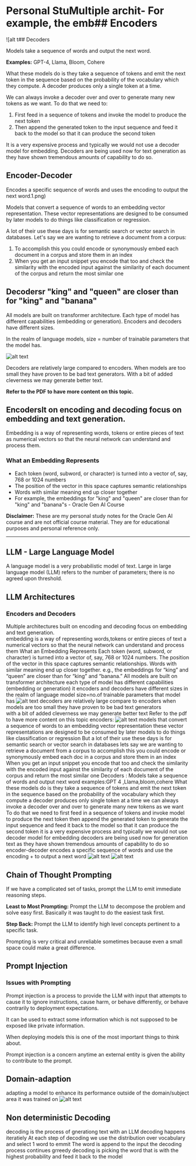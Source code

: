 # Personal StuMultiple archit- For example, the emb## Encoders

![alt t## Decoders

Models take a sequence of words and output the next word.

**Examples:** GPT-4, Llama, Bloom, Cohere

What these models do is they take a sequence of tokens and emit the next token in the sequence based on the probability of the vocabulary which they compute. A decoder produces only a single token at a time.

We can always invoke a decoder over and over to generate many new tokens as we want. To do that we need to:

1. First feed in a sequence of tokens and invoke the model to produce the next token
2. Then append the generated token to the input sequence and feed it back to the model so that it can produce the second token

It is a very expensive process and typically we would not use a decoder model for embedding. Decoders are being used now for text generation as they have shown tremendous amounts of capability to do so.

## Encoder-Decoder

Encodes a specific sequence of words and uses the encoding to output the next word.1.png)

Models that convert a sequence of words to an embedding vector representation. These vector representations are designed to be consumed by later models to do things like classification or regression.

A lot of their use these days is for semantic search or vector search in databases. Let's say we are wanting to retrieve a document from a corpus:

1. To accomplish this you could encode or synonymously embed each document in a corpus and store them in an index
2. When you get an input snippet you encode that too and check the similarity with the encoded input against the similarity of each document of the corpus and return the most similar one

## Decodersr "king" and "queen" are closer than for "king" and "banana"

All models are built on transformer architecture. Each type of model has different capabilities (embedding or generation). Encoders and decoders have different sizes.

In the realm of language models, size = number of trainable parameters that the model has.

![alt text](image.png)

Decoders are relatively large compared to encoders. When models are too small they have proven to be bad text generators. With a bit of added cleverness we may generate better text.

**Refer to the PDF to have more content on this topic.**

## Encoderslt on encoding and decoding focus on embedding and text generation.

Embedding is a way of representing words, tokens or entire pieces of text as numerical vectors so that the neural network can understand and process them.

### What an Embedding Represents

- Each token (word, subword, or character) is turned into a vector of, say, 768 or 1024 numbers
- The position of the vector in this space captures semantic relationships
- Words with similar meaning end up closer together
- For example, the embeddings for "king" and "queen" are closer than for "king" and "banana"s - Oracle Gen AI Course

**Disclaimer:** These are my personal study notes for the Oracle Gen AI course and are not official course material. They are for educational purposes and personal reference only.

---

## LLM - Large Language Model

A language model is a very probabilistic model of text. Large in large language model (LLM) refers to the number of parameters; there is no agreed upon threshold.

## LLM Architectures

### Encoders and Decoders

Multiple architectures built on encoding and decoding focus on embedding and text generation.  
embedding is a way of representing words,tokens or entire pieces of text a numerical vectors so that the neural network can understand and process them
What an Embedding Represents
Each token (word, subword, or character) is turned into a vector of, say, 768 or 1024 numbers.
The position of the vector in this space captures semantic relationships.
Words with similar meaning end up closer together.
e.g., the embeddings for “king” and “queen” are closer than for “king” and “banana.”
All models are built on transformer architecture 
each type of model has different capabilities (embedding or generation)
 it encoders and decoders have different sizes
in the realm of language model size=no.of trainable parameters that model has 
![alt text](image.png)
decoders are relatively large compare to encoders 
when models are too small they have proven to be bad text generators  
with a bit of added cleverness we may generate better text 
Refer to the pdf to have more content on this topic 
encoders:
![alt text](image-1.png)
models that convert a sequence of words to an embedding vector representation
these vector representations are designed to be consumed by later models to do things like classification or regression 
But a lot of their use these days is for semantic search or vector search in databases 
lets say we are wanting to retrieve a document from a corpus 
to accomplish this you could encode or synonymously embed
each doc in a corpus and store them in an index
When you get an input snippet you encode that too and check the similarity with the encoded input against the similarity of each document of the corpus and return the most similar one 
Decoders :
Models take a sequence of words and output next word 
examples:GPT 4 ,Llama,bloom,cohere
What these models do is they take a sequence of tokens and emit the next token in the sequence based on the probability of the vocabulary which they compute 
a decoder produces only single token at a time 
we can always invoke a decoder over and over to generate many new tokens as we want
To do that we need to first feed in a sequence of tokens and invoke model to produce the next token then append the generated token to generate the input sequence and feed it back to the model so that it can produce the second token 
it is a very expensive process and typically we would not use decoder model for embedding
decoders are being used now for generation text as they have shown tremendous amounts of capability to do so 
encoder-decoder
encodes a specific sequence of words and use the encoding + to output a next word
![alt text](image-2.png)
![alt text](image-3.png)
## Chain of Thought Prompting

If we have a complicated set of tasks, prompt the LLM to emit immediate reasoning steps.

**Least to Most Prompting:** Prompt the LLM to decompose the problem and solve easy first. Basically it was taught to do the easiest task first.

**Step Back:** Prompt the LLM to identify high level concepts pertinent to a specific task.

Prompting is very critical and unreliable sometimes because even a small space could make a great difference.

## Prompt Injection

### Issues with Prompting

Prompt injection is a process to provide the LLM with input that attempts to cause it to ignore instructions, cause harm, or behave differently, or behave contrarily to deployment expectations.

It can be used to extract some information which is not supposed to be exposed like private information.

When deploying models this is one of the most important things to think about.

Prompt injection is a concern anytime an external entity is given the ability to contribute to the prompt. 
## Domain-adaption
adapting a model to enhance its performance outside of the domain/subject area it was trained on 
![alt text](image-5.png)
 ## Non deterministic Decoding 
 decoding is the process of gnerationg text with an LLM 
 decoding happens iteratiely 
 At each step of decoding we use the distribution over vocabulary and select 1 word to emmit 
 The word is append to the input the decoding process continues
 grreedy decoding is picking the word that is with the highest probability and feed it back to the model 
 

